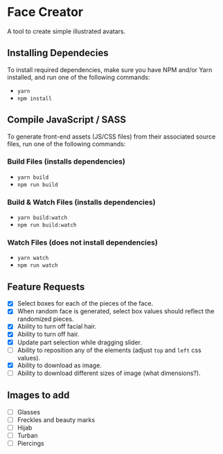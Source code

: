 # Face Creator
A tool to create simple illustrated avatars.

## Installing Dependecies
To install required dependencies, make sure you have NPM and/or Yarn installed, and run one of the following commands:
- `yarn`
- `npm install`

## Compile JavaScript / SASS
To generate front-end assets (JS/CSS files) from their associated source files, run one of the following commands:

### Build Files (installs dependencies)
- `yarn build`
- `npm run build`

### Build & Watch Files (installs dependencies)
- `yarn build:watch`
- `npm run build:watch`

### Watch Files (does not install dependencies)
- `yarn watch`
- `npm run watch`

## Feature Requests
- [x] Select boxes for each of the pieces of the face.
- [x] When random face is generated, select box values should reflect the randomized pieces.
- [x] Ability to turn off facial hair.
- [x] Ability to turn off hair.
- [x] Update part selection while dragging slider.
- [ ] Ability to reposition any of the elements (adjust `top` and `left` css values).
- [x] Ability to download as image.
- [ ] Ability to download different sizes of image (what dimensions?).

## Images to add
- [ ] Glasses
- [ ] Freckles and beauty marks
- [ ] Hijab
- [ ] Turban
- [ ] Piercings
